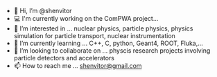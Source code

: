 - 👋 Hi, I’m @shenvitor
- 💻 I'm currently working on the ComPWA project...
- 👀 I’m interested in ... nuclear physics, particle physics, physics simulation for particle transport, nuclear instrumentation
- 🌱 I’m currently learning ... C++, C, python, Geant4, ROOT, Fluka,...
- 💞️ I’m looking to collaborate on ... physcis research projects involving particle detectors and accelerators
- 📫 How to reach me ... shenvitor@gmail.com

<!---
shenvitor/shenvitor is a ✨ special ✨ repository because its `README.md` (this file) appears on your GitHub profile.
You can click the Preview link to take a look at your changes.
--->
